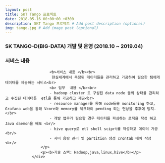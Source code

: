 ```yaml
---
layout: post
title: SKT Tango 프로젝트
date: 2018-05-16 00:00:00 +0300
description: SKT Tango 프로젝트 # Add post description (optional)
img: tango.jpg # Add image post (optional)
---
```


### SK TANGO-D(BIG-DATA) 개발 및 운영 (2018.10 ~ 2019.04)
### 서비스 내용 

                        <b>서비스 내용 </b><br>
                         현실세계에서 측정된 데이터들을 관리하고 가공하여 필요한 팀에게 데이터를 제공하는 서비스<br>
                        <b> 업무  내용 </b><br>
                        - hadoop cluster 로 구성된 data node 들의 상태를 관리하고 수집된 데이터를  etl을 통해 가공하고 제공<br>
                        - resource manager를 통해 node들을 monitoring 하고, Grafana web을 통해 Vcore와 memory를 체크하여 pending 되는 현상을 추후에 방지. </br>
                        - 개발 업무가 필요할 경우 데이터를 파싱하는 로직을 작성 하고 Java daemon을 배포 <br/>
                        - hive query로 etl shell sciprt를 작성하고 데이터 가공<br/>
                        - 서버 용량 관리 및 partition 생성 crontab 배치 작성<br/>
                    </p>
                    <p><b>기술 스택: Hadoop,java,linux,hive</b></p>
                </div>
                